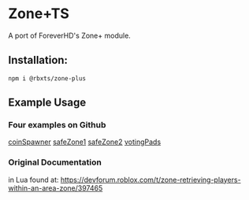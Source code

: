 # Zone+TS
A port of ForeverHD's Zone+ module.

## Installation:
```
npm i @rbxts/zone-plus
```

## Example Usage
### Four examples on Github
[coinSpawner](https://github.com/)
[safeZone1](https://github.com/)
[safeZone2](https://github.com/)
[votingPads](https://github.com/)

### Original Documentation
in Lua found at: https://devforum.roblox.com/t/zone-retrieving-players-within-an-area-zone/397465
